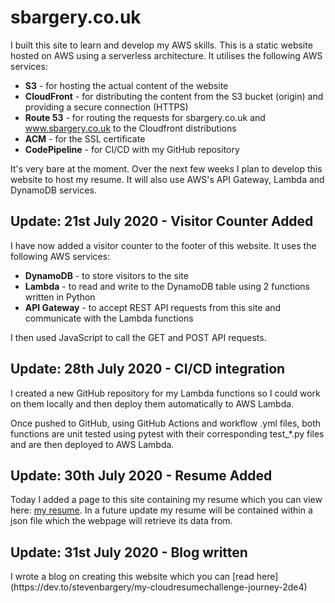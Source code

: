 # sbargery.co.uk

I built this site to learn and develop my AWS skills. This is a static website hosted on AWS using a serverless architecture. It utilises the following AWS services:

* **S3** - for hosting the actual content of the website
* **CloudFront** - for distributing the content from the S3 bucket (origin) and providing a secure connection (HTTPS)
* **Route 53** - for routing the requests for sbargery.co.uk and www.sbargery.co.uk to the Cloudfront distributions
* **ACM** - for the SSL certificate
* **CodePipeline** - for CI/CD with my GitHub repository

It's very bare at the moment. Over the next few weeks I plan to develop this website to host my resume. It will also use AWS's API Gateway, Lambda and DynamoDB services.

## Update: 21st July 2020 - Visitor Counter Added

I have now added a visitor counter to the footer of this website. It uses the following AWS services:

* **DynamoDB** - to store visitors to the site
* **Lambda** - to read and write to the DynamoDB table using 2 functions written in Python
* **API Gateway** - to accept REST API requests from this site and communicate with the Lambda functions

I then used JavaScript to call the GET and POST API requests.

## Update: 28th July 2020 - CI/CD integration
I created a new GitHub repository for my Lambda functions so I could work on them locally and then deploy them automatically to AWS Lambda.

Once pushed to GitHub, using GitHub Actions and workflow .yml files, both functions are unit tested using pytest with their corresponding test_*.py files and are then deployed to AWS Lambda.

## Update: 30th July 2020 - Resume Added
Today I added a page to this site containing my resume which you can view here: [my resume](https://www.sbargery.co.uk/resume.html).
In a future update my resume will be contained within a json file which the webpage will retrieve its data from.

## Update: 31st July 2020 - Blog written
<p>I wrote a blog on creating this website which you can [read here](https://dev.to/stevenbargery/my-cloudresumechallenge-journey-2de4)
